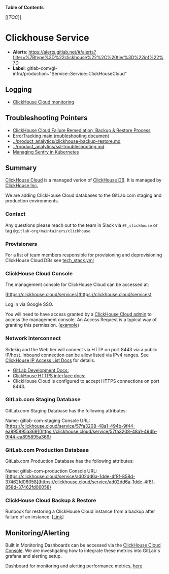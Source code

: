 <!-- MARKER: do not edit this section directly. Edit services/service-catalog.yml then run scripts/generate-docs -->

**Table of Contents**

[[_TOC_]]

# Clickhouse Service

* **Alerts**: <https://alerts.gitlab.net/#/alerts?filter=%7Btype%3D%22clickhouse%22%2C%20tier%3D%22inf%22%7D>
* **Label**: gitlab-com/gl-infra/production~"Service::Service::ClickHouseCloud"

## Logging

* [ClickHouse Cloud monitoring](https://clickhouse.cloud/services)

## Troubleshooting Pointers

* [ClickHouse Cloud Failure Remediation, Backup & Restore Process](backup-restore.md)
* [ErrorTracking main troubleshooting document](../errortracking/overview.md)
* [../product_analytics/clickhouse-backup-restore.md](../product_analytics/clickhouse-backup-restore.md)
* [../product_analytics/ssl-troubleshooting.md](../product_analytics/ssl-troubleshooting.md)
* [Managing Sentry in Kubernetes](../sentry/sentry.md)
<!-- END_MARKER -->

## Summary

[ClickHouse Cloud](https://clickhouse.cloud) is a managed verion of [ClickHouse DB](https://github.com/ClickHouse/ClickHouse).  It is managed by [ClickHouse Inc.](https://clickhouse.com)

We are adding ClickHouse Cloud databases to the GitLab.com staging and production environments.

### Contact

Any questions please reach out to the team in Slack via `#f_clickhouse` or tag `@gitlab-org/maintainers/clickhouse`

### Provisioners

For a list of team members responsible for provisioning and deprovisioning ClickHouse Cloud DBs see [tech_stack.yml](https://gitlab.com/gitlab-com/www-gitlab-com/-/blob/master/data/tech_stack.yml)

### ClickHouse Cloud Console

The management console for ClickHouse Cloud can be accessed at:

[https://clickhouse.cloud/services](https://clickhouse.cloud/services)

Log in via Google SSO.

You will need to have access granted by a [ClickHouse Cloud admin](https://gitlab.com/gitlab-com/team-member-epics/access-requests/-/issues/23987) to access the management console.  An Access Request is a typical way of granting this permission. ([example](https://gitlab.com/gitlab-com/team-member-epics/access-requests/-/issues/23987))

### Network Interconnect

Sidekiq and the Web tier will connect via HTTP on port 8443 via a public IP/host.  Inbound connection can be allow listed via IPv4 ranges.  See [ClickHouse IP Access List Docs](https://clickhouse.com/docs/en/manage/security/ip-access-list) for details.

* [GitLab Development Docs:](https://docs.gitlab.com/ee/development/database/clickhouse/clickhouse_within_gitlab.html#writing-database-queries)
* [ClickHouse HTTPS interface docs:](https://clickhouse.com/docs/en/interfaces/http)
* ClickHouse Cloud is configured to accept HTTPS connections on port 8443.

### GitLab.com Staging Database

GitLab.com Staging Database has the following attributes:

Name: gitlab-com-staging
Console URL: [https://clickhouse.cloud/service/57fa3208-48a1-494b-9f44-ea895895a369](https://clickhouse.cloud/service/57fa3208-48a1-494b-9f44-ea895895a369)

### GitLab.com Production Database

GitLab.com Production Database has the following attributes:

Name: gitlab-com-production
Console URL: [https://clickhouse.cloud/service/ad02dd6a-1dde-4f8f-858d-37462fd06058](https://clickhouse.cloud/service/ad02dd6a-1dde-4f8f-858d-37462fd06058)

### ClickHouse Cloud Backup & Restore

Runbook for restoring a ClickHouse Cloud instance from a backup after failure of an instance. [[Link](clickhouse-cloud-backup-restore.md)]

<!-- ## Architecture -->

<!-- ## Performance -->

<!-- ## Scalability -->

<!-- ## Availability -->

<!-- ## Durability -->

<!-- ## Security/Compliance -->

## Monitoring/Alerting

Built in Monitoring Dashboards can be accessed via the [ClickHouse Cloud Console](https://clickhouse.cloud/services).  We are investigating how to integrate these metrics into GitLab's grafana and alerting setup.

Dashboard for monitoring and alerting performance metrics, [here](https://dashboards.gitlab.net/d/thEkJB_Mz/clickhouse-cloud-dashboard)

<!-- ## Links to further Documentation -->

